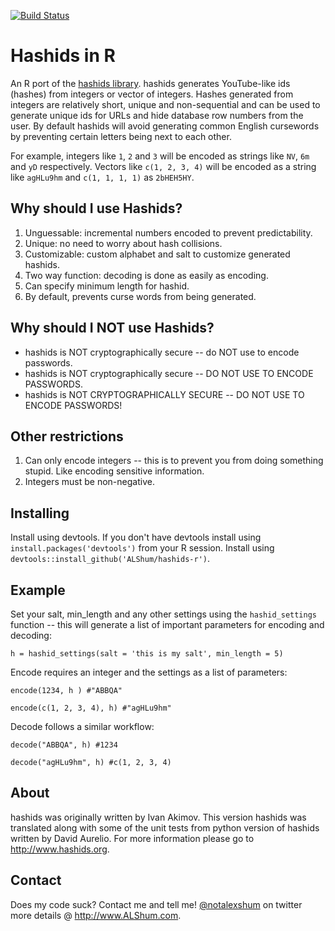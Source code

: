 [![Build Status](https://travis-ci.org/ALShum/hashids-r.svg?branch=master)](https://travis-ci.org/ALShum/hashids-r)

# Hashids in R

An R port of the [hashids library](http://www.hashids.org).  hashids generates YouTube-like ids (hashes) from integers or vector of integers.  Hashes generated from integers are relatively short, unique and non-sequential and can be used to generate unique ids for URLs and hide database row numbers from the user.  By default hashids will avoid generating common English cursewords by preventing certain letters being next to each other.

For example, integers like `1`, `2` and `3` will be encoded as strings like `NV`, `6m` and `yD` respectively.  Vectors like `c(1, 2, 3, 4)` will be encoded as a string like `agHLu9hm` and `c(1, 1, 1, 1)` as `2bHEH5HY`.

## Why should I use Hashids?
1. Unguessable: incremental numbers encoded to prevent predictability.
2. Unique: no need to worry about hash collisions.
3. Customizable: custom alphabet and salt to customize generated hashids.
4. Two way function: decoding is done as easily as encoding.
5. Can specify minimum length for hashid.
6. By default, prevents curse words from being generated.

## Why should I NOT use Hashids?
* hashids is NOT cryptographically secure -- do NOT use to encode passwords.
* hashids is NOT cryptographically secure -- DO NOT USE TO ENCODE PASSWORDS.
* hashids is NOT CRYPTOGRAPHICALLY SECURE -- DO NOT USE TO ENCODE PASSWORDS!

## Other restrictions
1. Can only encode integers -- this is to prevent you from doing something stupid.  Like encoding sensitive information.
2. Integers must be non-negative.

## Installing
Install using devtools.  If you don't have devtools install using `install.packages('devtools')` from your R session.  Install using `devtools::install_github('ALShum/hashids-r')`.

## Example
Set your salt, min_length and any other settings using the `hashid_settings` function -- this will generate a list of important parameters for encoding and decoding:

`h = hashid_settings(salt = 'this is my salt', min_length = 5)`

Encode requires an integer and the settings as a list of parameters:

`encode(1234, h ) #"ABBQA"`

`encode(c(1, 2, 3, 4), h) #"agHLu9hm"`

Decode follows a similar workflow:

`decode("ABBQA", h) #1234`

`decode("agHLu9hm", h) #c(1, 2, 3, 4)`

## About
hashids was originally written by Ivan Akimov.  This version hashids was translated along with some of the unit tests from python version of hashids written by David Aurelio.  For more information please go to http://www.hashids.org.

## Contact
Does my code suck?  Contact me and tell me!  [@notalexshum](http://twitter.com/notalexshum) on twitter more details @ http://www.ALShum.com.

